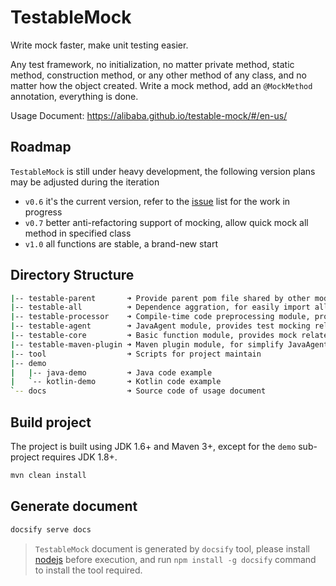 # TestableMock

Write mock faster, make unit testing easier.

Any test framework, no initialization, no matter private method, static method, construction method, or any other method of any class, and no matter how the object created.
Write a mock method, add an `@MockMethod` annotation, everything is done.

Usage Document: https://alibaba.github.io/testable-mock/#/en-us/

## Roadmap

`TestableMock` is still under heavy development, the following version plans may be adjusted during the iteration

- `v0.6` it's the current version, refer to the [issue](https://github.com/alibaba/testable-mock/issues) list for the work in progress
- `v0.7` better anti-refactoring support of mocking, allow quick mock all method in specified class
- `v1.0` all functions are stable, a brand-new start

## Directory Structure

```bash
|-- testable-parent       ➜ Provide parent pom file shared by other modules
|-- testable-all          ➜ Dependence aggration, for easily import all modules at once
|-- testable-processor    ➜ Compile-time code preprocessing module, provides test assist functions
|-- testable-agent        ➜ JavaAgent module, provides test mocking related functions
|-- testable-core         ➜ Basic function module, provides mock related class and annotation
|-- testable-maven-plugin ➜ Maven plugin module, for simplify JavaAgent injection
|-- tool                  ➜ Scripts for project maintain
|-- demo
|   |-- java-demo         ➜ Java code example
|   `-- kotlin-demo       ➜ Kotlin code example
`-- docs                  ➜ Source code of usage document
```

## Build project

The project is built using JDK 1.6+ and Maven 3+, except for the `demo` sub-project requires JDK 1.8+.

```bash
mvn clean install
```

## Generate document

```bash
docsify serve docs
```

> `TestableMock` document is generated by `docsify` tool, please install [nodejs](https://nodejs.org/en/download/) before execution, and run `npm install -g docsify` command to install the tool required.
